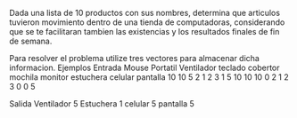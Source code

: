 Dada una lista de 10 productos con sus nombres, determina que articulos tuvieron movimiento dentro de una tienda de computadoras, considerando que se te facilitaran tambien las existencias y los resultados finales de fin de semana.

Para resolver el problema utilize tres vectores para almacenar dicha informacion.
Ejemplos
Entrada
Mouse Portatil Ventilador teclado cobertor mochila monitor estuchera celular pantalla
10 10 5 2 1 2 3 1 5 10
10 10 0 2 1 2 3 0 0 5

Salida
Ventilador 5
Estuchera  1
celular    5
pantalla   5